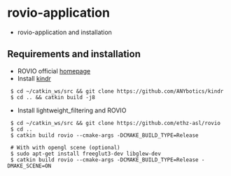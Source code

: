 # rovio-application
+ rovio-application and installation


## Requirements and installation
+ ROVIO official [homepage](https://github.com/ethz-asl/rovio)
+ Install [kindr](https://github.com/ANYbotics/kindr)
~~~shell
 $ cd ~/catkin_ws/src && git clone https://github.com/ANYbotics/kindr
 $ cd .. && catkin build -j8
~~~
+ Install lightweight_filtering and ROVIO
~~~shell
 $ cd ~/catkin_ws/src && git clone https://github.com/ethz-asl/rovio
 $ cd ..
 $ catkin build rovio --cmake-args -DCMAKE_BUILD_TYPE=Release
 
 # With with opengl scene (optional)
 $ sudo apt-get install freeglut3-dev libglew-dev
 $ catkin build rovio --cmake-args -DCMAKE_BUILD_TYPE=Release -DMAKE_SCENE=ON
~~~

